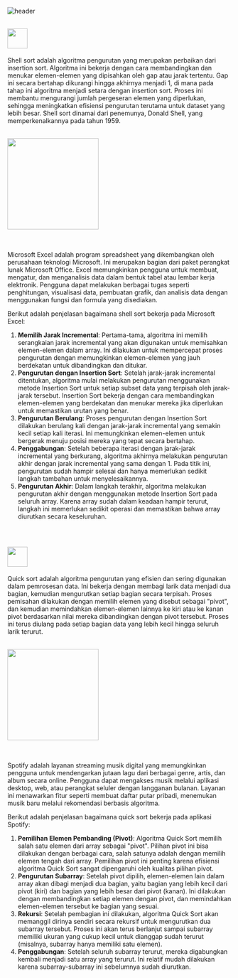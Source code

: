 ![header](https://github.com/SirGhazian/praktikum-struktur-data-UNP/assets/142916107/3b5d881e-4efa-49da-a988-638a0e6c5c1e)
<img src="https://media.tenor.com/zhIZszouG8QAAAAi/line-divider.gif" width="100%" height="2px"/>

## <img height="45" src="https://github.com/SirGhazian/praktikum-struktur-data-UNP/assets/142916107/d9a61082-49d0-4e54-a6a6-afe7678f8bd7">

Shell sort adalah algoritma pengurutan yang merupakan perbaikan dari insertion sort. Algoritma ini bekerja dengan cara membandingkan dan menukar elemen-elemen yang dipisahkan oleh gap atau jarak tertentu. Gap ini secara bertahap dikurangi hingga akhirnya menjadi 1, di mana pada tahap ini algoritma menjadi setara dengan insertion sort. Proses ini membantu mengurangi jumlah pergeseran elemen yang diperlukan, sehingga meningkatkan efisiensi pengurutan terutama untuk dataset yang lebih besar. Shell sort dinamai dari penemunya, Donald Shell, yang memperkenalkannya pada tahun 1959.
</br></br>

<img height="205" src="https://github.com/SirGhazian/praktikum-struktur-data-UNP/assets/142916107/ed448c66-1746-4e5e-9be9-126189170e31">

</br></br>
Microsoft Excel adalah program spreadsheet yang dikembangkan oleh perusahaan teknologi Microsoft. Ini merupakan bagian dari paket perangkat lunak Microsoft Office. Excel memungkinkan pengguna untuk membuat, mengatur, dan menganalisis data dalam bentuk tabel atau lembar kerja elektronik. Pengguna dapat melakukan berbagai tugas seperti penghitungan, visualisasi data, pembuatan grafik, dan analisis data dengan menggunakan fungsi dan formula yang disediakan.

Berikut adalah penjelasan bagaimana shell sort bekerja pada Microsoft Excel:
1. **Memilih Jarak Incremental**: Pertama-tama, algoritma ini memilih serangkaian jarak incremental yang akan digunakan untuk memisahkan elemen-elemen dalam array. Ini dilakukan untuk mempercepat proses pengurutan dengan memungkinkan elemen-elemen yang jauh berdekatan untuk dibandingkan dan ditukar.
2. **Pengurutan dengan Insertion Sort**: Setelah jarak-jarak incremental ditentukan, algoritma mulai melakukan pengurutan menggunakan metode Insertion Sort untuk setiap subset data yang terpisah oleh jarak-jarak tersebut. Insertion Sort bekerja dengan cara membandingkan elemen-elemen yang berdekatan dan menukar mereka jika diperlukan untuk memastikan urutan yang benar.
3. **Pengurutan Berulang**: Proses pengurutan dengan Insertion Sort dilakukan berulang kali dengan jarak-jarak incremental yang semakin kecil setiap kali iterasi. Ini memungkinkan elemen-elemen untuk bergerak menuju posisi mereka yang tepat secara bertahap.
4. **Penggabungan**: Setelah beberapa iterasi dengan jarak-jarak incremental yang berkurang, algoritma akhirnya melakukan pengurutan akhir dengan jarak incremental yang sama dengan 1. Pada titik ini, pengurutan sudah hampir selesai dan hanya memerlukan sedikit langkah tambahan untuk menyelesaikannya.
5. **Pengurutan Akhir**: Dalam langkah terakhir, algoritma melakukan pengurutan akhir dengan menggunakan metode Insertion Sort pada seluruh array. Karena array sudah dalam keadaan hampir terurut, langkah ini memerlukan sedikit operasi dan memastikan bahwa array diurutkan secara keseluruhan.
<br>

##
## <img height="45" src="https://github.com/SirGhazian/praktikum-struktur-data-UNP/assets/142916107/d1eb1bc2-4356-4e96-9a5b-957f9e4382b6">

Quick sort adalah algoritma pengurutan yang efisien dan sering digunakan dalam pemrosesan data. Ini bekerja dengan membagi larik data menjadi dua bagian, kemudian mengurutkan setiap bagian secara terpisah. Proses pemisahan dilakukan dengan memilih elemen yang disebut sebagai "pivot", dan kemudian memindahkan elemen-elemen lainnya ke kiri atau ke kanan pivot berdasarkan nilai mereka dibandingkan dengan pivot tersebut. Proses ini terus diulang pada setiap bagian data yang lebih kecil hingga seluruh larik terurut.
</br></br>

<img height="205" src="https://github.com/SirGhazian/praktikum-struktur-data-UNP/assets/142916107/1f892388-2dd5-4ead-836e-ec78f8fddbdc">

</br></br>
Spotify adalah layanan streaming musik digital yang memungkinkan pengguna untuk mendengarkan jutaan lagu dari berbagai genre, artis, dan album secara online. Pengguna dapat mengakses musik melalui aplikasi desktop, web, atau perangkat seluler dengan langganan bulanan. Layanan ini menawarkan fitur seperti membuat daftar putar pribadi, menemukan musik baru melalui rekomendasi berbasis algoritma.

Berikut adalah penjelasan bagaimana quick sort bekerja pada aplikasi Spotify:
1. **Pemilihan Elemen Pembanding (Pivot)**: Algoritma Quick Sort memilih salah satu elemen dari array sebagai "pivot". Pilihan pivot ini bisa dilakukan dengan berbagai cara, salah satunya adalah dengan memilih elemen tengah dari array. Pemilihan pivot ini penting karena efisiensi algoritma Quick Sort sangat dipengaruhi oleh kualitas pilihan pivot.
2. **Pengurutan Subarray**: Setelah pivot dipilih, elemen-elemen lain dalam array akan dibagi menjadi dua bagian, yaitu bagian yang lebih kecil dari pivot (kiri) dan bagian yang lebih besar dari pivot (kanan). Ini dilakukan dengan membandingkan setiap elemen dengan pivot, dan memindahkan elemen-elemen tersebut ke bagian yang sesuai.
3. **Rekursi**: Setelah pembagian ini dilakukan, algoritma Quick Sort akan memanggil dirinya sendiri secara rekursif untuk mengurutkan dua subarray tersebut. Proses ini akan terus berlanjut sampai subarray memiliki ukuran yang cukup kecil untuk dianggap sudah terurut (misalnya, subarray hanya memiliki satu elemen).
4. **Penggabungan**: Setelah seluruh subarray terurut, mereka digabungkan kembali menjadi satu array yang terurut. Ini relatif mudah dilakukan karena subarray-subarray ini sebelumnya sudah diurutkan.

